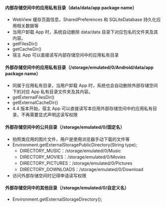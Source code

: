 #### 内部存储空间中的应用私有目录（data/data/app package name）

- WebView 缓存页面信息，SharedPreferences 和 SQLiteDatabase 持久化应用相关数据等
- 当用户卸载 App 时，系统自动删除 data/data 目录下对应包名的文件夹及其内容。
- getFilesDir()
- getCacheDir()
- 宿主 App 可以直接读写内部存储空间中的应用私有目录


#### 外部存储空间中的应用私有目录（/storage/emulated/0/Android/data/app package name）

- 同属于应用私有目录，当用户卸载 App 时，系统也会自动删除外部存储空间下的对应 App 私有目录文件夹及其内容。
- getExternalFilesDir()
- getExternalCacheDir()
- 4.4 版本开始，宿主 App 可以直接读写本应用外部存储空间中的应用私有目录，不再需要显式声明这读写权限


#### 外部存储空间中的公共目录（/storage/emulated/0/固定名）

- 拍照类应用的图片文件，用户是使用浏览器手动下载的文件等
- Environment.getExternalStoragePublicDirectory(String type);
	- DIRECTORY_MUSIC：/storage/emulated/0/Music
	- DIRECTORY_MOVIES：/storage/emulated/0/Movies
	- DIRECTORY_PICTURES：/storage/emulated/0/Pictures
	- DIRECTORY_DOWNLOADS：/storage/emulated/0/Download
- 访问外部存储空间时记得申请读写权限


#### 外部存储空间中的其他目录（/storage/emulated/0/自定义名）

- Environment.getExternalStorageDirectory();